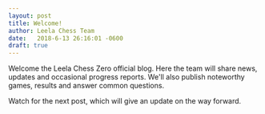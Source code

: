 ```yaml
---
layout: post
title: Welcome!
author: Leela Chess Team
date:   2018-6-13 26:16:01 -0600
draft: true
---
```


[logo]: https://raw.githubusercontent.com/dkappe/dkappe.github.io/master/public/images/logo.png

Welcome the Leela Chess Zero official blog. Here the team will share news, updates and occasional progress reports. We'll also publish noteworthy games, results and answer common questions.

Watch for the next post, which will give an update on the way forward.
